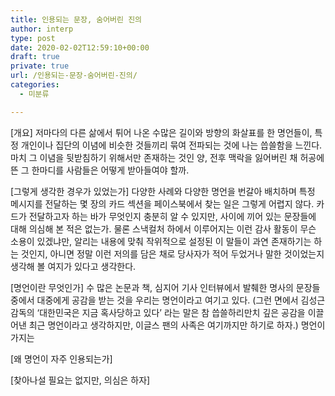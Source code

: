 ```yaml
---
title: 인용되는 문장, 숨어버린 진의
author: interp
type: post
date: 2020-02-02T12:59:10+00:00
draft: true
private: true
url: /인용되는-문장-숨어버린-진의/
categories:
  - 미분류

---
```

[개요] 저마다의 다른 삶에서 튀어 나온 수많은 길이와 방향의 화살표를 한 명언들이, 특정 개인이나 집단의 이념에 비슷한 것들끼리 묶여 전파되는 것에 나는 씁쓸함을 느낀다. 마치 그 이념을 뒷받침하기 위해서만 존재하는 것인 양, 전후 맥락을 잃어버린 채 허공에 뜬 그 한마디를 사람들은 어떻게 받아들여야 할까.

[그렇게 생각한 경우가 있었는가] 다양한 사례와 다양한 명언을 번갈아 배치하며 특정 메시지를 전달하는 몇 장의 카드 섹션을 페이스북에서 찾는 일은 그렇게 어렵지 않다. 카드가 전달하고자 하는 바가 무엇인지 충분히 알 수 있지만, 사이에 끼어 있는 문장들에 대해 의심해 본 적은 없는가. 물론 스낵컬처 하에서 이루어지는 이런 감사 활동이 무슨 소용이 있겠냐만, 알리는 내용에 맞춰 작위적으로 설정된 이 말들이 과연 존재하기는 하는 것인지, 아니면 정말 이런 저의를 담은 채로 당사자가 적어 두었거나 말한 것이었는지 생각해 볼 여지가 있다고 생각한다.

[명언이란 무엇인가] 수 많은 논문과 책, 심지어 기사 인터뷰에서 발췌한 명사의 문장들 중에서 대중에게 공감을 받는 것을 우리는 명언이라고 여기고 있다. (그런 면에서 김성근 감독의 &#8216;대한민국은 지금 혹사당하고 있다&#8217; 라는 말은 참 씁쓸하리만치 깊은 공감을 이끌어낸 최근 명언이라고 생각하지만, 이글스 팬의 사족은 여기까지만 하기로 하자.) 명언이 가지는

[왜 명언이 자주 인용되는가]

[찾아나설 필요는 없지만, 의심은 하자]
